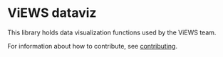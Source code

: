 
# ViEWS dataviz

This library holds data visualization functions used by the ViEWS team.

For information about how to contribute, see
[contributing](https://github.com/prio-data/contributing).
